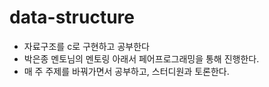 # data-structure

 - 자료구조를 c로 구현하고 공부한다
 - 박은종 멘토님의 멘토링 아래서 페어프로그래밍을 통해 진행한다.
 - 매 주 주제를 바꿔가면서 공부하고, 스터디원과 토론한다.
